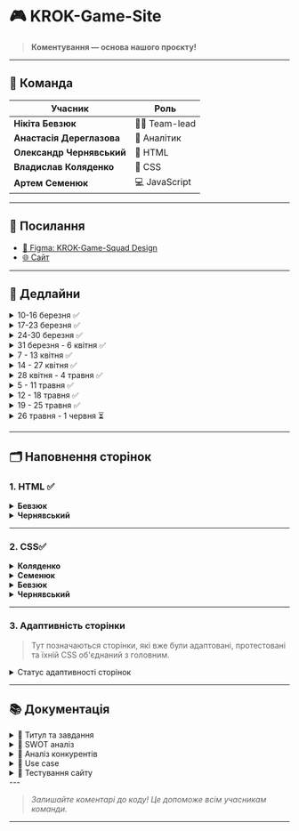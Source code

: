 # 🎮 KROK-Game-Site

> **Коментування — основа нашого проєкту!**

---

## 👥 Команда

<p align="center">

| Учасник                | Роль                                 |
|------------------------|--------------------------------------|
| **Нікіта Бевзюк**      | 🧑‍💻 Team-lead    |
| **Анастасія Дереглазова** | 📄 Аналітик           |
| **Олександр Чернявський** | 🎨  HTML                   |
| **Владислав Коляденко**   | 🎨 CSS                           |
| **Артем Семенюк**         | 💻 JavaScript               |

</p>

---

## 🔗 Посилання

- [🎨 Figma: KROK-Game-Squad Design](https://www.figma.com/design/nlaPm1hiJnFQfS5axMWOCM/KROK-Game-Squad?node-id=0-1&t=WsPWhu8PjJ7uHv2I-1)
- [🌐 Сайт](https://krok-game-site.onrender.com/)

---

## 📅 Дедлайни

<details>
  <summary>10-16 березня ✅</summary>
  Основна частина HTML та розробка структури проекту.
</details>

<details>
  <summary>17-23 березня ✅</summary>
  Наповнення сторінок матеріалом, створення CSS структури для navbar та footer.
</details>

<details>
  <summary>24-30 березня ✅</summary>
  Зустріч щодо продуктивності. Завершення HTML, закінчення з navbar, footer та адаптацією до них. Повне виконання 2 сторінок.
</details>

<details>
  <summary>31 березня - 6 квітня ✅</summary>
  Формування принципу розробки CSS. Початок роботи над не адаптивним CSS. Зустріч-обговорення щодо проєкту.
</details>

<details>
  <summary>7 - 13 квітня ✅</summary>
  Дороблення основного CSS, а також розробка JS. Обговорення фінальних етапів для коректного зведення сайту.
</details>

<details>
  <summary>14 - 27 квітня ✅</summary>
  Перерва на сесію.
</details>

<details>
  <summary>28 квітня - 4 травня ✅ </summary>
  Дороблюємо сторінки по наповнення. Адаптуємо сторінки паралельно з об'єднанням їх в основному css-файлі.
</details>

<details>
  <summary>5 - 11 травня ✅</summary>
  Завершення з CSS та аналіз Wordpress можливостей. Активна робота над аналізом.
</details>

<details>
  <summary>12 - 18 травня ✅</summary>
  Завершуємо з CSS і активно беремося за адаптацію сторінок. WordPress - відкладаємо на невизначений час.
</details>

<details>
  <summary>19 - 25 травня ✅</summary>
  Останні терміни по розробці CSS, а також злиття маленьких файлів в основний. Документування усього проведеного тестування
</details>

<details>
  <summary>26 травня - 1 червня ⏳</summary>
  Завершення останньої сторінки, пошук і вирішення невідповідностей. Здача проєкту стейкхолдерам на перевірку.
</details>

---

## 🗂️ Наповнення сторінок

### 1. **HTML** ✅

<details>
  <summary><b>Бевзюк</b></summary>

- index.html
- 404.html
- about.html
- tournaments.html
- tournaments_cs2_2024.html

</details>

<details>
  <summary><b>Чернявський</b></summary>

- index.html
- comands.html
- comands_cs2.html
- news1.html
- news_and_events.html
- site_map.html

</details>

---

### 2. **CSS**✅

<details>
  <summary><b>Коляденко</b></summary>

- navbar & footer 
- news1.html 
- tournaments.html 
- news_and_events.html 

</details>

<details>
  <summary><b>Семенюк </b></summary>

- index.html 
- comands.html 
- news_and_events.html

</details>

<details>
  <summary><b>Бевзюк </b></summary>

- about.html 
- tournaments_dota2_2024.html

</details>

<details>
  <summary><b>Чернявський </b></summary>

- 404.html
- site_map.html 
- comands_cs2.html 

</details>

---

### 3. **Адаптивність сторінки**

> Тут позначаються сторінки, які вже були адаптовані, протестовані та їхній CSS об'єднаний з головним.

<details>
  <summary>Статус адаптивності сторінок</summary>

- index.html ✅
- about.html ✅
- tournaments.html ✅
- tournaments_dota2_2024.html ✅
- comands.html ✅
- comands_cs2.html ✅
- 404.html ✅
- site_map.html ✅
- news1.html ❌
- news_and_events.html ✅

</details>
<!-- ✅❌⏳  -->

---

## 📚 Документація

<details>
  <summary>📝 Титул та завдання</summary>
  Додати після здачі
</details>
<details>
  <summary>📝 SWOT аналіз</summary>
  Додати після здачі
</details>
<details>
  <summary>📝 Аналіз конкурентів</summary>
  Додати після здачі
</details>
<details>
  <summary>📝 Use case</summary>
  Додати після здачі
</details>
<details>
  <summary>📝 Тестування сайту</summary>
  Додати після здачі
</details>
---

> _Залишайте коментарі до коду! Це допоможе всім учасникам команди._

---
